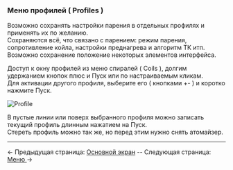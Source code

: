 ### Меню профилей ( Profiles )

Возможно сохранять настройки парения в отдельных профилях и применять их по желанию.  
Сохраняются всё, что связано с парением: режим парения, сопротивление койла, настройки преднагрева и алгоритм ТК итп.  
Возможно сохранение положение некоторых элементов интерфейса.

Доступ к окну профилей из меню спиралей ( Coils ), долгим удержанием кнопок плюс и Пуск или по настраиваемым кликам.  
Для активации другого профиля, выберите его ( кнопками +- ) и коротко нажмите Пуск.
  
![Profile](https://www.dropbox.com/s/b4y1afx3vbmrgdp/profile.png?dl=1)

В пустые линии или поверх выбранного профиля можно записать текущий профиль длинным нажатием на Пуск.  
Стереть профиль можно так же, но перед этим нужно снять атомайзер.

-----

← Предыдущая страница: [Основной экран](mainscr_ru.md) --  Следующая страница: [Меню ](menus_ru.md)→

